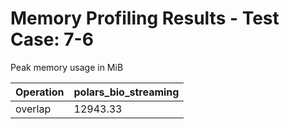 # Memory Profiling Results - Test Case: 7-6

Peak memory usage in MiB

| Operation | polars_bio_streaming |
|-----------|---|
| overlap | 12943.33 |
